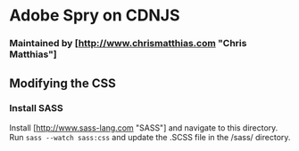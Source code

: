 # Adobe Spry on CDNJS
### Maintained by [http://www.chrismatthias.com "Chris Matthias"]

## Modifying the CSS

### Install SASS

Install [http://www.sass-lang.com "SASS"] and navigate to this directory.  Run <code>sass --watch sass:css</code> and update the .SCSS
file in the /sass/ directory.
